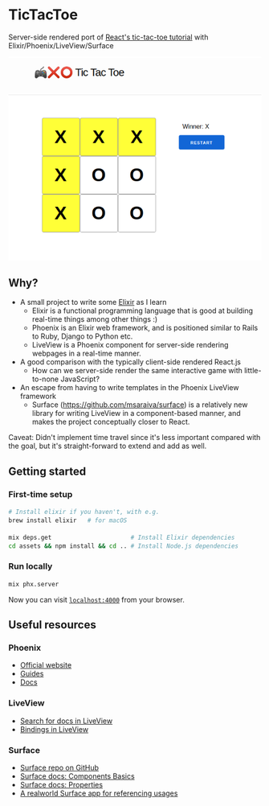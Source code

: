 # TicTacToe

Server-side rendered port of [React's tic-tac-toe tutorial](https://reactjs.org/tutorial/tutorial.html) with Elixir/Phoenix/LiveView/Surface

![demo](./demo.png)

## Why?

- A small project to write some [Elixir](https://elixir-lang.org/) as I learn
  - Elixir is a functional programming language that is good at building real-time things among other things :)
  - Phoenix is an Elixir web framework, and is positioned similar to Rails to Ruby, Django to Python etc.
  - LiveView is a Phoenix component for server-side rendering webpages in a real-time manner.
- A good comparison with the typically client-side rendered React.js
  - How can we server-side render the same interactive game with little-to-none JavaScript?
- An escape from having to write templates in the Phoenix LiveView framework
  - Surface (https://github.com/msaraiva/surface) is a relatively new library for writing LiveView in a component-based manner, and makes the project conceptually closer to React.

Caveat: Didn't implement time travel since it's less important compared with the goal, but it's straight-forward to extend and add as well.

## Getting started

### First-time setup

```bash
# Install elixir if you haven't, with e.g.
brew install elixir   # for macOS

mix deps.get                      # Install Elixir dependencies
cd assets && npm install && cd .. # Install Node.js dependencies
```

### Run locally

```bash
mix phx.server
```

Now you can visit [`localhost:4000`](http://localhost:4000) from your browser.


## Useful resources 

### Phoenix

- [Official website](https://www.phoenixframework.org/)
- [Guides](https://hexdocs.pm/phoenix/overview.html)
- [Docs](https://hexdocs.pm/phoenix)

### LiveView

- [Search for docs in LiveView](https://hexdocs.pm/phoenix_live_view/search.html?q=foo)
- [Bindings in LiveView](https://hexdocs.pm/phoenix_live_view/bindings.html)

### Surface

- [Surface repo on GitHub](https://github.com/msaraiva/surface)
- [Surface docs: Components Basics](http://surface-demo.msaraiva.io/components_basics)
- [Surface docs: Properties](http://surface-demo.msaraiva.io/properties)
- [A realworld Surface app for referencing usages](https://github.com/razuf/elixir-phoenix-surface-realworld)
